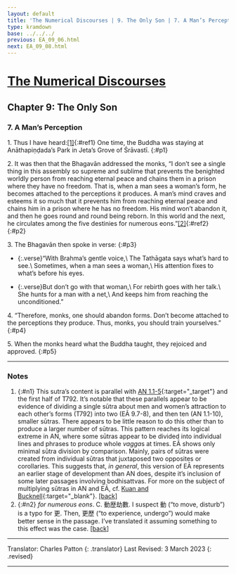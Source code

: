 ```yaml
---
layout: default
title: 'The Numerical Discourses | 9. The Only Son | 7. A Man’s Perception'
type: kramdown
base: ../../../
previous: EA_09_06.html
next: EA_09_08.html
---
```


# [The Numerical Discourses](../index.html)
## Chapter 9: The Only Son
### 7. A Man’s Perception

1\. Thus I have heard:[\[1\]](#n1){:#ref1} One time, the Buddha was staying at Anāthapiṇḍada’s Park in Jeta’s Grove of Śrāvastī.
{:#p1}

2\. It was then that the Bhagavān addressed the monks, “I don’t see a single thing in this assembly so supreme and sublime that prevents the benighted worldly person from reaching eternal peace and chains them in a prison where they have no freedom. That is, when a man sees a woman’s form, he becomes attached to the perceptions it produces. A man’s mind craves and esteems it so much that it prevents him from reaching eternal peace and chains him in a prison where he has no freedom. His mind won’t abandon it, and then he goes round and round being reborn. In this world and the next, he circulates among the five destinies for numerous eons.”[\[2\]](#n2){:#ref2}
{:#p2}

3\. The Bhagavān then spoke in verse:
{:#p3}

* {:.verse}“With Brahma’s gentle voice,\\
The Tathāgata says what’s hard to see.\\
Sometimes, when a man sees a woman,\\
His attention fixes to what’s before his eyes.

* {:.verse}But don’t go with that woman,\\
For rebirth goes with her talk.\\
She hunts for a man with a net,\\
And keeps him from reaching the unconditioned.”

4\. “Therefore, monks, one should abandon forms. Don’t become attached to the perceptions they produce. Thus, monks, you should train yourselves.”
{:#p4}

5\. When the monks heard what the Buddha taught, they rejoiced and approved.
{:#p5}

---

### Notes

1. {:#n1} This sutra’s content is parallel with [AN 1.1-5](https://www.suttacentral.net/an1.1-10){:target="_target"} and the first half of T792. It’s notable that these parallels appear to be evidence of dividing a single sūtra about men and women’s attraction to each other’s forms (T792) into two (EĀ 9.7-8), and then ten (AN 1.1-10), smaller sūtras. There appears to be little reason to do this other than to produce a larger number of sūtras. This pattern reaches its logical extreme in AN, where some sūtras appear to be divided into individual lines and phrases to produce whole *vagga*s at times. EĀ shows only minimal sūtra division by comparison. Mainly, pairs of sūtras were created from individual sūtras that juxtaposed two opposites or corollaries. This suggests that, *in general*, this version of EĀ represents an earlier stage of development than AN does, despite it’s inclusion of some later passages involving bodhisattvas. For more on the subject of multiplying sūtras in AN and EĀ, cf. [Kuan and Bucknell](https://journal.equinoxpub.com/BSR/article/view/17527){:target="_blank"}. [\[back\]](#ref1)
2. {:#n2} *for numerous eons*. C. 動歴劫數. I suspect 動 (“to move, disturb”) is a typo for 更. Then, 更歷 (“to experience, undergo”) would make better sense in the passage. I’ve translated it assuming something to this effect was the case. [\[back\]](#ref2)

---

Translator: Charles Patton
{: .translator}
Last Revised: 3 March 2023
{: .revised}

---